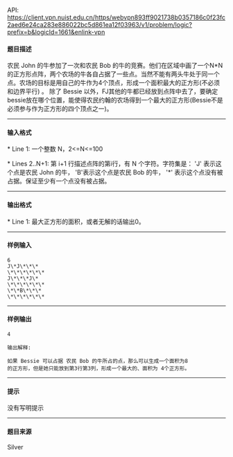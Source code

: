 API: https://client.vpn.nuist.edu.cn/https/webvpn893ff9021738b0357186c0f23fc2aed6e24ca283e886022bc5d861ea12f03963/v1/problem/logic?prefix=b&logicId=1661&enlink-vpn

#### 题目描述

农民 John 的牛参加了一次和农民 Bob 的牛的竞赛。他们在区域中画了一个N\*N 的正方形点阵，两个农场的牛各自占据了一些点。当然不能有两头牛处于同一个点。农场的目标是用自己的牛作为4个顶点，形成一个面积最大的正方形(不必须和边界平行) 。 除了 Bessie 以外，FJ其他的牛都已经放到点阵中去了，要确定bessie放在哪个位置，能使得农民约翰的农场得到一个最大的正方形(Bessie不是必须参与作为正方形的四个顶点之一)。

---

#### 输入格式

\* Line 1: 一个整数 N，2<=N<=100

\* Lines 2..N+1: 第 i+1 行描述点阵的第i行，有 N 个字符。字符集是： 'J' 表示这个点是农民 John 的牛， 'B'表示这个点是农民 Bob 的牛， '\*' 表示这个点没有被占据。保证至少有一个点没有被占据。

---

#### 输出格式

\* Line 1: 最大正方形的面积，或者无解的话输出0。

---

#### 样例输入
```
6
J\*J\*\*\*
\*\*\*\*\*\*
J\*\*\*J\*
\*\*\*\*\*\*
\*\*B\*\*\*
\*\*\*\*\*\*

```

---

#### 样例输出
```
4

输出解释:

如果 Bessie 可以占据 农民 Bob 的牛所占的点，那么可以生成一个面积为8
的正方形，但是她只能放到第3行第3列，形成一个最大的、面积为 4个正方形。

```

---

#### 提示

没有写明提示

---

#### 题目来源

Silver